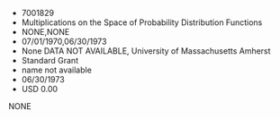 * 7001829
* Multiplications on the Space of Probability Distribution Functions
* NONE,NONE
* 07/01/1970,06/30/1973
* None DATA NOT AVAILABLE, University of Massachusetts Amherst
* Standard Grant
* name not available
* 06/30/1973
* USD 0.00

NONE